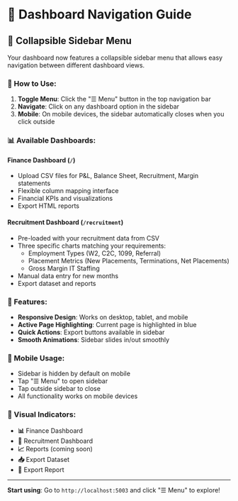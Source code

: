 # 🚀 Dashboard Navigation Guide

## 📱 **Collapsible Sidebar Menu**

Your dashboard now features a collapsible sidebar menu that allows easy navigation between different dashboard views.

### **🎯 How to Use:**

1. **Toggle Menu**: Click the "☰ Menu" button in the top navigation bar
2. **Navigate**: Click on any dashboard option in the sidebar
3. **Mobile**: On mobile devices, the sidebar automatically closes when you click outside

### **📊 Available Dashboards:**

#### **Finance Dashboard** (`/`)
- Upload CSV files for P&L, Balance Sheet, Recruitment, Margin statements
- Flexible column mapping interface
- Financial KPIs and visualizations
- Export HTML reports

#### **Recruitment Dashboard** (`/recruitment`)
- Pre-loaded with your recruitment data from CSV
- Three specific charts matching your requirements:
  - Employment Types (W2, C2C, 1099, Referral)
  - Placement Metrics (New Placements, Terminations, Net Placements)
  - Gross Margin IT Staffing
- Manual data entry for new months
- Export dataset and reports

### **🔧 Features:**

- **Responsive Design**: Works on desktop, tablet, and mobile
- **Active Page Highlighting**: Current page is highlighted in blue
- **Quick Actions**: Export buttons available in sidebar
- **Smooth Animations**: Sidebar slides in/out smoothly

### **📱 Mobile Usage:**

- Sidebar is hidden by default on mobile
- Tap "☰ Menu" to open sidebar
- Tap outside sidebar to close
- All functionality works on mobile devices

### **🎨 Visual Indicators:**

- **📊** Finance Dashboard
- **👥** Recruitment Dashboard  
- **📈** Reports (coming soon)
- **📥** Export Dataset
- **📄** Export Report

---

**Start using**: Go to `http://localhost:5003` and click "☰ Menu" to explore!

